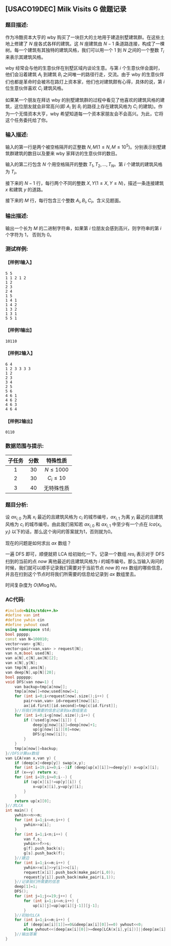 [Pixiv: 86036508]: 'https://cdn.jsdelivr.net/gh/LittleYang0531/Photo/86036508_p0.png'

## [USACO19DEC] Milk Visits G 做题记录

### 题目描述:

​作为冷酷资本大亨的 wby 购买了一块巨大的土地用于建造别墅建筑群。在这些土地上修建了 $N$ 座各式各样的建筑。这 $N$ 座建筑由 $N-1$ 条道路连接，构成了一棵树。每一个建筑有其独特的建筑风格，我们可以用一个 1 到 $N$ 之间的一个整数 $T_i$ 来表示其建筑风格。

​wby 经常会与他的生意伙伴在别墅区域内谈论生意。与第 $i$ 个生意伙伴会面时，他们会沿着建筑 $A_i$ 到建筑 $B_i$ 之间唯一的路径行走，交流。由于 wby 的生意伙伴们也都是革命时会被吊在路灯上资本家，他们也对建筑颇有心得，具体的说，第 $i$ 位生意伙伴喜欢 $C_i$ 建筑风格。

​如果某一个朋友在拜访 wby 的别墅建筑群的过程中看见了他喜欢的建筑风格的建筑，这位朋友就会非常高兴(即 $A_i$ 到 $B_i$ 的路径上存在建筑风格为 $C_i$ 的建筑)。作为一个无情资本大亨，wby 希望知道每一个资本家朋友会不会高兴。为此，它将这个任务委托给了你。

### 输入描述:

​输入的第一行是两个被空格隔开的正整数 $N,M(1\leq N,M\leq 10^5)$。分别表示别墅建筑群建筑的数目以及要来 wby 家拜访的生意伙伴的数目。

​输入的第二行包含 $N$ 个用空格隔开的整数 $T_1,T_2,...,T_N$。第 $i$ 个建筑的建筑风格为 $T_i$。

​接下来的 $N-1$ 行，每行两个不同的整数 $X,Y(1\leq X,Y\leq N)$，描述一条连接建筑 $x$ 和建筑 $y$ 的道路。

​接下来的 $M$ 行，每行包含三个整数 $A_i,B_i,C_i$。含义见题面。

### 输出描述:

​输出一个长为 $M$ 的二进制字符串，如果第 $i$ 位朋友会感到高兴，则字符串的第 $i$ 个字符为 1， 否则为 0。

### 测试样例:

#### 【样例1输入】

```
5 5
1 1 2 1 2
1 2
2 3
2 4
1 5
1 4 1
1 4 2
1 3 2
1 3 1
5 5 1
```

#### 【样例1输出】

```
10110
```

#### 【样例2输入】

```
6 4
1 2 3 3 3 3
1 2
2 3
3 4
2 5
5 6
4 6 1
4 6 2
4 6 3
4 6 4
```

#### 【样例2输出】

```
0110
```

### 数据范围与提示:

| 子任务 | 分数 |   特殊性质   |
| :----: | :--: | :----------: |
|   1    |  30  | $N\leq 1000$ |
|   2    |  30  | $C_i\leq 10$ |
|   3    |  40  |  无特殊性质  |

### 题目分析:

​设 $ax_{i,0}$ 为离 $x_i$ 最近的且建筑风格为 $c_i$ 的城市编号，$ax_{i,1}$ 为离 $y_i$ 最近的且建筑风格为 $c_i$ 的城市编号。由此我们易知若 $ax_{i,0}$ 和 $ax_{i,1}$ 中至少有一个点在 $lca(x_i,y_i)$ 以下的话，那么这个询问的答案就为1，否则就为0。

​现在的问题是如何求出 $ax$ 数组？

​一遍 DFS 即可，顺便就把 LCA 给初始化一下。记录一个数组 $res_i$ 表示对于 DFS 扫到的当前的点 $now$ 离他最近的且建筑风格为 $i$ 的城市编号。那么当输入询问的时候，我们就可以顺手记录我们需要对于当前节点 $now$ 的 $res$ 数组的哪些信息，并且在扫到这个节点时将我们所需要的信息给记录到 $ax$ 数组里去。

​时间复杂度为 $O(M\log N)$。

### AC代码:

```c++
#include<bits/stdc++.h>
#define van int
#define ywhin cin
#define ywhout cout
using namespace std;
bool ppppp;
const van N=100010;
vector<van> g[N];
vector<pair<van,van> > request[N];
van n,m;bool used[N];
van a[N],c[N],ax[N][2];
van x[N],y[N];
van tmp[N],ans[N];
van deep[N],up[N][20]; 
bool pppppp;
void DFS(van now=1) {
	van backup=tmp[a[now]];
	tmp[a[now]]=now;used[now]=1;
	for (int i=0;i<request[now].size();i++) {
		pair<van,van> id=request[now][i];
		ax[id.first][id.second]=tmp[c[id.first]];
	}//将我们所需要的信息记录到ax数组里去
	for (int i=0;i<g[now].size();i++) {
		if (!used[g[now][i]]) {
			deep[g[now][i]]=deep[now]+1;
			up[g[now][i]][0]=now;
			DFS(g[now][i]);
		}
	}
	tmp[a[now]]=backup;
}//DFS计算ax数组
van LCA(van x,van y) {
	if (deep[x]<deep[y]) swap(x,y);
	for (int i=19;i>=0;i--)if (deep[up[x][i]]>=deep[y]) x=up[x][i];
	if (x==y) return x;
	for (int i=19;i>=0;i--) {
		if (up[x][i]!=up[y][i]) {
			x=up[x][i],y=up[y][i];
		}
	}
	return up[x][0];
}//求LCA
int main() {
	ywhin>>n>>m;
	for (int i=1;i<=n;i++) {
		ywhin>>a[i];
	}
	for (int i=1;i<n;i++) {
		van f,s;
		ywhin>>f>>s;
		g[f].push_back(s);
		g[s].push_back(f);
	}//建边
	for (int i=1;i<=m;i++) {
		ywhin>>x[i]>>y[i]>>c[i];
		request[x[i]].push_back(make_pair(i,0));
		request[y[i]].push_back(make_pair(i,1));
	}//记录我们所需要的信息
	deep[1]=1;
	DFS();
	for (int j=1;j<=19;j++) {
		for (int i=1;i<=n;i++) {
			up[i][j]=up[up[i][j-1]][j-1];
		}
	}//初始化LCA
	for (int i=1;i<=m;i++) {
		if (deep[ax[i][1]]==0&&deep[ax[i][0]]==0) ywhout<<0;
		else ywhout<<(deep[ax[i][0]]>=deep[LCA(x[i],y[i])]||deep[ax[i][1]]>=deep[LCA(x[i],y[i])]);
	}//输出答案
}
```

